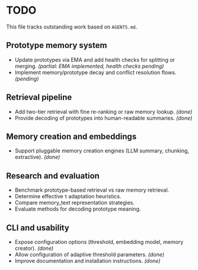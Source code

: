 # TODO

This file tracks outstanding work based on `AGENTS.md`.

## Prototype memory system
 - Update prototypes via EMA and add health checks for splitting or merging. *(partial: EMA implemented, health checks pending)*
- Implement memory/prototype decay and conflict resolution flows. *(pending)*

## Retrieval pipeline
- Add two-tier retrieval with fine re-ranking or raw memory lookup. *(done)*
- Provide decoding of prototypes into human-readable summaries. *(done)*

## Memory creation and embeddings
- Support pluggable memory creation engines (LLM summary, chunking, extractive). *(done)*

## Research and evaluation
- Benchmark prototype-based retrieval vs raw memory retrieval.
- Determine effective τ adaptation heuristics.
- Compare memory_text representation strategies.
- Evaluate methods for decoding prototype meaning.

## CLI and usability
- Expose configuration options (threshold, embedding model, memory creator). *(done)*
- Allow configuration of adaptive threshold parameters. *(done)*
- Improve documentation and installation instructions. *(done)*

